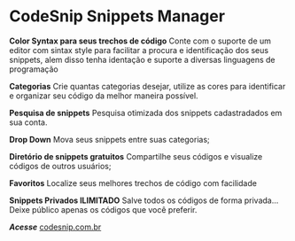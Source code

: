 # CodeSnip Snippets Manager

**Color Syntax para seus trechos de código**
Conte com o suporte de um editor com sintax style para facilitar a procura e identificação dos seus snippets, alem disso tenha identação e suporte a diversas linguagens de programação

**Categorias**
Crie quantas categorias desejar, utilize as cores para identificar e organizar seu código da melhor maneira possível.

**Pesquisa de snippets**
Pesquisa otimizada dos snippets cadastradados em sua conta.

**Drop Down**
Mova seus snippets entre suas categorias;

**Diretório de snippets gratuitos**
Compartilhe seus códigos e visualize códigos de outros usuários;

**Favoritos**
Localize seus melhores trechos de código com facilidade

**Snippets Privados ILIMITADO**
Salve todos os códigos de forma privada... Deixe público apenas os códigos que você preferir.

_**Acesse**_ [codesnip.com.br](https://codesnip.com.br)


